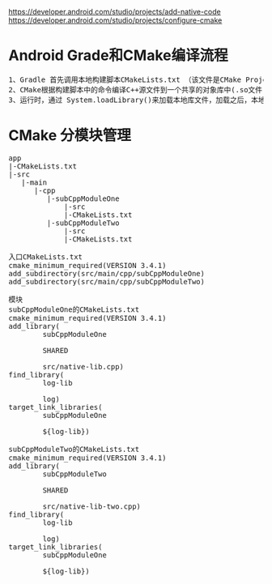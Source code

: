  https://developer.android.com/studio/projects/add-native-code
 https://developer.android.com/studio/projects/configure-cmake

# Android Grade和CMake编译流程
<pre>
1、Gradle 首先调用本地构建脚本CMakeLists.txt （该文件是CMake Project的入口）
2、CMake根据构建脚本中的命令编译C++源文件到一个共享的对象库中(.so文件)，然后Gradle将该文件打包进APK中
3、运行时，通过 System.loadLibrary()来加载本地库文件，加载之后，本地库函数就对java层可用了。
</pre>

# CMake 分模块管理
<pre>
app
|-CMakeLists.txt
|-src
   |-main
      |-cpp
         |-subCppModuleOne
             |-src
             |-CMakeLists.txt
         |-subCppModuleTwo
             |-src
             |-CMakeLists.txt

入口CMakeLists.txt
cmake_minimum_required(VERSION 3.4.1)
add_subdirectory(src/main/cpp/subCppModuleOne)
add_subdirectory(src/main/cpp/subCppModuleTwo)

模块
subCppModuleOne的CMakeLists.txt
cmake_minimum_required(VERSION 3.4.1)
add_library(
        subCppModuleOne 
        
        SHARED
        
        src/native-lib.cpp)
find_library(
        log-lib
        
        log)
target_link_libraries( 
        subCppModuleOne
        
        ${log-lib})
        
subCppModuleTwo的CMakeLists.txt
cmake_minimum_required(VERSION 3.4.1)
add_library(
        subCppModuleTwo 
        
        SHARED
        
        src/native-lib-two.cpp)
find_library(
        log-lib
        
        log)
target_link_libraries( 
        subCppModuleOne
        
        ${log-lib})
</pre>

